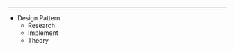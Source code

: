 ------------------------------------------------------------------------------
* Design Pattern
	- Research
	- Implement
	- Theory
